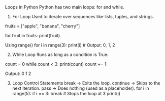 Loops in Python
Python has two main loops: for and while.

1. For Loop
Used to iterate over sequences like lists, tuples, and strings.

fruits = ["apple", "banana", "cherry"]
 
for fruit in fruits:
    print(fruit)

Using range()
for i in range(3):
    print(i)  # Output: 0, 1, 2

2. While Loop
Runs as long as a condition is True.

count = 0
while count < 3:
    print(count)
    count += 1

Output:
0
1
2

3. Loop Control Statements
break → Exits the loop.
continue → Skips to the next iteration.
pass → Does nothing (used as a placeholder).
for i in range(5):
    if i == 3:
        break  # Stops the loop at 3
    print(i)

